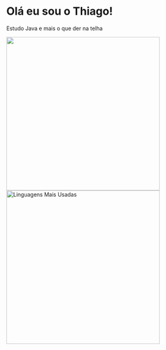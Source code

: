 <h1> Olá eu sou o Thiago! </h1>
<p>Estudo Java e mais o que der na telha</p>
<div>
   <img width="400" src="https://github-readme-stats.vercel.app/api?username=Thiago-DD&theme=dark&show_icons=true&hide_border=true&title_color=fff&text_color=fff&icon_color=fff&bg_color=000000&card_width=180&count_private=true" />
   <img width="400" alt="Linguagens Mais Usadas" src="https://github-readme-stats.vercel.app/api/top-langs/?username=Thiago-DD&theme=dark&hide_border=true&title_color=fff&text_color=fff&bg_color=000000&langs_count=10&card_width=180" />
</div>
